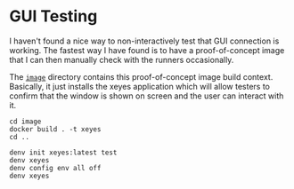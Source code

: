 # GUI Testing
I haven't found a nice way to non-interactively test that GUI connection
is working. The fastest way I have found is to have a proof-of-concept image
that I can then manually check with the runners occasionally.

The [`image`](image) directory contains this proof-of-concept image build
context. Basically, it just installs the xeyes application which will allow
testers to confirm that the window is shown on screen and the user can
interact with it.

```
cd image
docker build . -t xeyes
cd ..
```

```
denv init xeyes:latest test
denv xeyes
denv config env all off
denv xeyes
```
